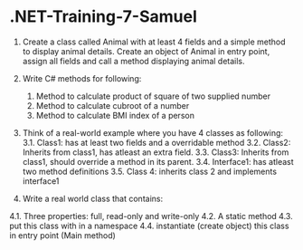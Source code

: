 # .NET-Training-7-Samuel


1. Create a class called Animal with at least 4 fields and a simple method to display animal details.
   Create an object of Animal in entry point, assign all fields and call a method displaying animal details.

2. Write C# methods for following: 
    1. Method to calculate product of square of two supplied number
    2. Method to calculate cubroot of a number
    3. Method to calculate BMI index of a person

3. Think of a real-world example where you have 4 classes as following:
    3.1. Class1: has at least two fields and a overridable method
    3.2. Class2: Inherits from class1, has atleast an extra field.
    3.3. Class3: Inherits from class1, should override a method in its parent.
    3.4. Interface1: has atleast two method definitions 
    3.5. Class 4: inherits class 2 and implements interface1

4. Write a real world class that contains:

4.1. Three properties: full, read-only and write-only 
4.2. A static method
4.3. put this class with in a namespace
4.4. instantiate (create object) this class in entry point (Main method)
